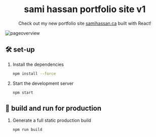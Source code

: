 <h1 align="center">
  sami hassan portfolio site v1
</h1>
<p align="center">
  Check out my new portfolio site <a href="https:/samihassan.ca" target="_blank">samihassan.ca</a> built with React!
</p>

![pageoverview](https://github.com/user-attachments/assets/af97a7b8-9b1c-4085-80e8-b8bf42982591)



## 🛠 set-up

1. Install the dependencies

   ```sh
   npm install --force
   ```

2. Start the development server

   ```sh
   npm start
   ```

## 🚀 build and run for production

1. Generate a full static production build

   ```sh
   npm run build
   ```


